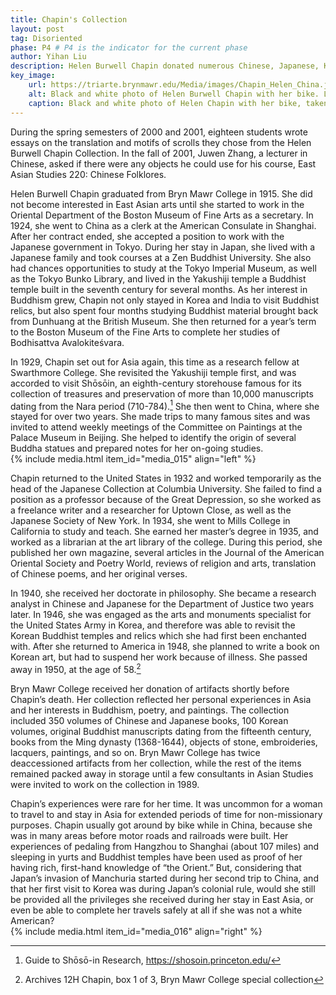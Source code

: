 ```yaml
---
title: Chapin's Collection 
layout: post
tag: Disoriented
phase: P4 # P4 is the indicator for the current phase
author: Yihan Liu
description: Helen Burwell Chapin donated numerous Chinese, Japanese, Korean, and Indian artifacts to the college, and she traveled in East Asia for much of her life. Who was she? Why did she donate these items? Where did she get them?
key_image:
    url: https://triarte.brynmawr.edu/Media/images/Chapin_Helen_China.jpg
    alt: Black and white photo of Helen Burwell Chapin with her bike. Landscape of trees and cut down logs in the background.
    caption: Black and white photo of Helen Chapin with her bike, taken during her time in China where she was known to have primarily traveled by cycling. 
---
```

During the spring semesters of 2000 and 2001, eighteen students wrote essays on the translation and motifs of scrolls they chose from the Helen Burwell Chapin Collection. In the fall of 2001, Juwen Zhang, a lecturer in Chinese, asked if there were any objects he could use for his course, East Asian Studies 220: Chinese Folklores. 

Helen Burwell Chapin graduated from Bryn Mawr College in 1915. She did not become interested in East Asian arts until she started to work in the Oriental Department of the Boston Museum of Fine Arts as a secretary. In 1924, she went to China as a clerk at the American Consulate in Shanghai. After her contract ended, she accepted a position to work with the Japanese government in Tokyo. During her stay in Japan, she lived with a Japanese family and took courses at a Zen Buddhist University. She also had chances opportunities to study at the Tokyo Imperial Museum, as well as the Tokyo Bunko Library, and lived in the Yakushiji temple a Buddhist temple built in the seventh century for several months. As her interest in Buddhism grew, Chapin not only stayed in Korea and India to visit Buddhist relics, but also spent four months studying Buddhist material brought back from Dunhuang at the British Museum. She then returned for a year’s term to the Boston Museum of the Fine Arts to complete her studies of Bodhisattva Avalokiteśvara. 
 
In 1929, Chapin set out for Asia again, this time as a research fellow at Swarthmore College. She revisited the Yakushiji temple first, and was accorded to visit Shōsōin, an eighth-century storehouse famous for its collection of treasures and preservation of more than 10,000 manuscripts dating from the Nara period (710-784).[^1]  She then went to China, where she stayed for over two years. She made trips to many famous sites and was invited to attend weekly meetings of the Committee on Paintings at the Palace Museum in Beijing. She helped to identify the origin of several Buddha statues and prepared notes for her on-going studies.   
{% include media.html item_id="media_015" align="left" %}

Chapin returned to the United States in 1932 and worked temporarily as the head of the Japanese Collection at Columbia University. She failed to find a position as a professor because of the Great Depression, so she worked as a freelance writer and a researcher for Uptown Close, as well as the Japanese Society of New York. In 1934, she went to Mills College in California to study and teach. She earned her master’s degree in 1935, and worked as a librarian at the art library of the college. During this period, she published her own magazine, several articles in the Journal of the American Oriental Society and Poetry World, reviews of religion and arts, translation of Chinese poems, and her original verses.  

In 1940, she received her doctorate in philosophy. She became a research analyst in Chinese and Japanese for the Department of Justice two years later. In 1946, she was engaged as the arts and monuments specialist for the United States Army in Korea, and therefore was able to revisit the Korean Buddhist temples and relics which she had first been enchanted with. After she returned to America in 1948, she planned to write a book on Korean art, but had to suspend her work because of illness. She passed away in 1950, at the age of 58.[^2]  

Bryn Mawr College received her donation of artifacts shortly before Chapin’s death. Her collection reflected her personal experiences in Asia and her interests in Buddhism, poetry, and paintings. The collection included 350 volumes of Chinese and Japanese books, 100 Korean volumes, original Buddhist manuscripts dating from the fifteenth century, books from the Ming dynasty (1368-1644), objects of stone, embroideries, lacquers, paintings, and so on. Bryn Mawr College has twice deaccessioned artifacts from her collection, while the rest of the items remained packed away in storage until a few consultants in Asian Studies were invited to work on the collection in 1989. 

Chapin’s experiences were rare for her time. It was uncommon for a woman to travel to and stay in Asia for extended periods of time for non-missionary purposes. Chapin usually got around by bike while in China, because she was in many areas before motor roads and railroads were built. Her experiences of pedaling from Hangzhou to Shanghai (about 107 miles) and sleeping in yurts and Buddhist temples have been used as proof of her having rich, first-hand knowledge of “the Orient.” But, considering that Japan’s invasion of Manchuria started during her second trip to China, and that her first visit to Korea was during Japan’s colonial rule, would she still be provided all the privileges she received during her stay in East Asia, or even be able to complete her travels safely at all if she was not a white American?  
{% include media.html item_id="media_016" align="right" %}
[^1]: Guide to Shōsō-in Research, https://shosoin.princeton.edu/
[^2]: Archives 12H Chapin, box 1 of 3, Bryn Mawr College special collection